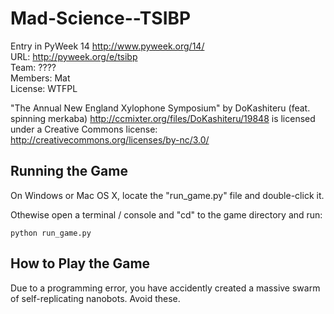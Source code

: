 Mad-Science--TSIBP
==================

Entry in PyWeek 14  <http://www.pyweek.org/14/>  
URL: http://pyweek.org/e/tsibp  
Team: ????  
Members: Mat  
License: WTFPL  

"The Annual New England Xylophone Symposium" by DoKashiteru (feat. spinning merkaba)
http://ccmixter.org/files/DoKashiteru/19848
is licensed under a Creative Commons license:
http://creativecommons.org/licenses/by-nc/3.0/


Running the Game
----------------

On Windows or Mac OS X, locate the "run_game.py" file and double-click it.

Othewise open a terminal / console and "cd" to the game directory and run:

	python run_game.py


How to Play the Game
--------------------

Due to a programming error, you have accidently created a massive swarm of self-replicating nanobots. Avoid these.
